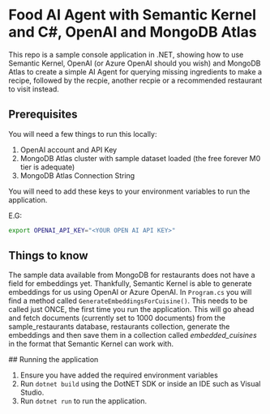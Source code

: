 # Food AI Agent with Semantic Kernel and C#, OpenAI and MongoDB Atlas

This repo is a sample console application in .NET, showing how to use Semantic Kernel, OpenAI (or Azure OpenAI should you wish) and MongoDB Atlas to create a simple AI Agent for querying missing ingredients to make a recipe, followed by the recpie, another recpie or a recommended restaurant to visit instead.

## Prerequisites
You will need a few things to run this locally:
1. OpenAI account and API Key
2. MongoDB Atlas cluster with sample dataset loaded (the free forever M0 tier is adequate)
3. MongoDB Atlas Connection String

You will need to add these keys to your environment variables to run the application.

E.G:
```bash
export OPENAI_API_KEY="<YOUR OPEN AI API KEY>"
```

## Things to know

The sample data available from MongoDB for restaurants does not have a field for embeddings yet. Thankfully, Semantic Kernel is able to generate embeddings for us using OpenAI or Azure OpenAI. In ```Program.cs``` you will find a method called ```GenerateEmbeddingsForCuisine()```.
This needs to be called just ONCE, the first time you run the application. This will go ahead and fetch documents (currently set to 1000 documents) from the sample_restaurants database, restaurants collection, generate the embeddings and then save them in a collection called *embedded_cuisines* in the format that Semantic Kernel can work with.

## Running the application

1. Ensure you have added the required environment variables
2. Run ```dotnet build``` using the DotNET SDK or inside an IDE such as Visual Studio.
3. Run ```dotnet run``` to run the application.

